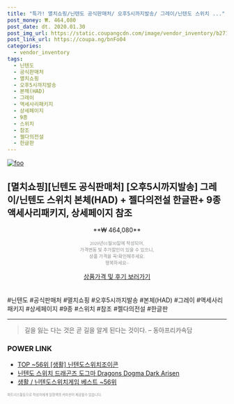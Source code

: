 ```yaml
--- 
title: "특가! 멸치쇼핑/닌텐도 공식판매처/ 오후5시까지발송/ 그레이/닌텐도 스위치 ..." 
post_money: ₩. 464,080 
post_date: dt. 2020.01.30 
post_img_url: https://static.coupangcdn.com/image/vendor_inventory/b271/fa2040d29fb6bb47f72c9e6c1b6e4e36b7f494d6f9594d39413fbd3e3117.jpg 
post_link_url: https://coupa.ng/bnFo04 
categories: 
  - vendor_inventory 
tags: 
  - 닌텐도 
  - 공식판매처 
  - 멸치쇼핑 
  - 오후5시까지발송 
  - 본체(HAD) 
  - 그레이 
  - 액세사리패키지 
  - 상세페이지 
  - 9종 
  - 스위치 
  - 참조 
  - 젤다의전설 
  - 한글판 
--- 
```

[![foo](https://static.coupangcdn.com/image/vendor_inventory/b271/fa2040d29fb6bb47f72c9e6c1b6e4e36b7f494d6f9594d39413fbd3e3117.jpg)](https://coupa.ng/bnFo04) 

## [멸치쇼핑][닌텐도 공식판매처] [오후5시까지발송] 그레이/닌텐도 스위치 본체(HAD) + 젤다의전설 한글판+ 9종 액세사리패키지, 상세페이지 참조 
<p style="text-align: center;">**₩ 464,080**</p> 
<p style="text-align: center;"><span style="color: #898c8f; font-family: Georgia,Times,serif; font-size: 0.75em;">2020년01월30일에 작성되어, <br>가격변동 및 추가할인이 있을 수 있으니,<br> 상품 가격을 꼭!확인해주세요.<br>행복하세요~</span> 
</p>	 
<div markdown="0" style="text-align: center;"><a href="https://coupa.ng/bnFo04" class="btn btn--success">상품가격 및 후기 보러가기</a></div> 
<br><br> 
  #닌텐도 #공식판매처 #멸치쇼핑 #오후5시까지발송 #본체(HAD) #그레이 #액세사리패키지 #상세페이지 #9종 #스위치 #참조 #젤다의전설 #한글판 
<hr> 

> 길을 잃는 다는 것은 곧 길을 알게 된다는 것이다. – 동아프리카속담 


### POWER LINK

* <a href="https://blog.naver.com/an0733/221785337272" target="_blank"> TOP ~56위 [생활] 닌텐도스위치조이콘</a>
* <a href="https://blog.naver.com/an0733/221785129394" target="_blank">닌텐도 스위치 드래곤즈 도그마 Dragons Dogma Dark Arisen</a>
* <a href="https://blog.naver.com/santokki14/221784833223" target="_blank">생활 / 닌텐도스위치게임 베스트 ~56위</a>

<span style="color: #898c8f; font-family: Georgia,Times,serif; font-size: 0.55em;">파트너스활동으로 작성자에게 일정액의 커미션이 제공될수 있습니다.</span> 
